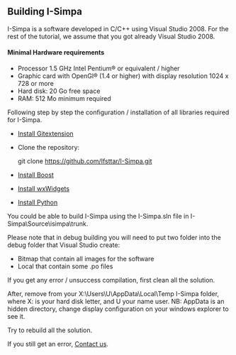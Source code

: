 ## Building I-Simpa

I-Simpa is a software developed in C/C++ using Visual Studio 2008.
For the rest of the tutorial, we assume that you got already Visual Studio 2008.

#### Minimal Hardware requirements
* Processor 1.5 GHz Intel Pentium® or equivalent / higher
* Graphic card with OpenGl® (1.4 or higher) with display resolution 1024 x 728 or more
* Hard disk: 20 Go free space
* RAM: 512 Mo minimum required

Following step by step the configuration / installation of all libraries required for I-Simpa.

* <a href="https://github.com/Ifsttar/I-Simpa/wiki/GITEXTENSION">Install Gitextension</a>
* Clone the repository:

    git clone https://github.com/Ifsttar/I-Simpa.git
* <a href="https://github.com/Ifsttar/I-Simpa/wiki/boost">Install Boost</a>
* <a href="https://github.com/Ifsttar/I-Simpa/wiki/wxWidgets">Install wxWidgets</a>
* <a href="https://github.com/Ifsttar/I-Simpa/wiki/python"> Install Python</a>

You could be able to build I-Simpa using the I-Simpa.sln file in I-Simpa\Source\isimpa\trunk.

Please note that in debug building you will need to put two folder into the debug folder that Visual Studio create:

* Bitmap that contain all images for the software
* Local that contain some .po files

If you get any error / unsuccess compilation, first clean all the solution.

After, remove from your X:\Users\U\AppData\Local\Temp I-Simpa folder, where X: is your hard disk letter, and U your name user.
NB: AppData is an hidden directory, change display configuration on your windows explorer to see it.

Try to rebuild all the solution. 

If you still get an error, <a href="mailto:i-simpa@ifsttar.fr">Contact us</a>.
